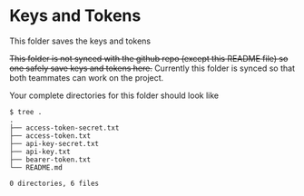 # Keys and Tokens
This folder saves the keys and tokens

~~This folder is not synced with the github repo (except this README file) so one safely save keys and tokens here.~~ Currently this folder is synced so that both teammates can work on the project.

Your complete directories for this folder should look like

```shell
$ tree .
.
├── access-token-secret.txt
├── access-token.txt
├── api-key-secret.txt
├── api-key.txt
├── bearer-token.txt
└── README.md

0 directories, 6 files
```